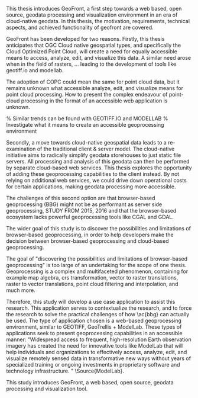 
This thesis introduces GeoFront, a first step towards a web based, open source, geodata processing and visualization environment in an era of cloud-native geodata. 
In this thesis, the motivation, requirements, technical aspects, and achieved functionality of geofront are covered. 

GeoFront has been developed for two reasons. Firstly, this thesis anticipates that OGC Cloud native geospatial types, and specifically the Cloud Optimized Point Cloud, will create 
a need for equally accessible means to access, analyze, edit, and visualize this data. A similar need arose when in the field of rasters, ...
leading to the development of tools like geotiff.io and modellab.

The adoption of COPC could mean the same for point cloud data, but it remains unknown what accessible analyze, edit, and visualize means for point cloud processing. 
How to present the complex endeavour of point-cloud processing in the format of an accessible web application is unknown. 

% Similar trends can be found with GEOTIFF.IO and MODELLAB 
% Investigate what it means to create an accessible geoprocessing environment


Secondly, a move towards cloud-native geospatial data leads to a re-examination of the traditional client \& server model. The cloud-native initiative aims to radically simplify geodata storehouses to just static file servers. All processing and analysis of this geodata can then be performed by separate cloud-based web services.
This thesis explores the opportunity of adding these geoprocessing capabilities to the client instead. By not relying on additional web services, we could drive down operational costs for certain applications, making geodata processing more accessible. 

The challenges of this second option are that browser-based geoprocessing (BBG) might not be as performant as server side geoprocessing, STUDY FROM 2015, 2016
and that the browser-based ecosystem lacks powerful geoprocessing tools like CGAL and GDAL.



The wider goal of this study is to discover the possibilities and limitations of browser-based geoprocessing, in order to help developers make the decision between browser-based geoprocessing and cloud-based geoprocessing. 

The goal of "discovering the possibilities and limitations of browser-based geoprocessing" is too large of an undertaking for the scope of one thesis. Geoprocessing is a complex and multifaceted phenomenon, containing for example map algebra, crs transformation, vector to raster translations, raster to vector translations, point cloud filtering and interpolation, and much more. 

Therefore, this study will develop a use case application to assist this research. This application serves to contextualize the research, and to force the research to solve the practical challenges of how \ac{bbg} can actually be used. The type of application chosen is a web-based geoprocessing environment, similar to GEOTIFF, GeoTrellis + ModelLab. These types of applications seek to present geoprocessing capabilities in an accessible manner: "Widespread access to frequent, high-resolution Earth observation imagery has created the need for innovative tools like ModelLab that will help individuals and organizations to effectively access, analyze, edit, and visualize remotely sensed data in transformative new ways without years of specialized training or ongoing investments in proprietary software and technology infrastructure. " \Source{ModelLab}.

This study introduces GeoFront, a web based, open source, geodata processing and visualization tool. 


